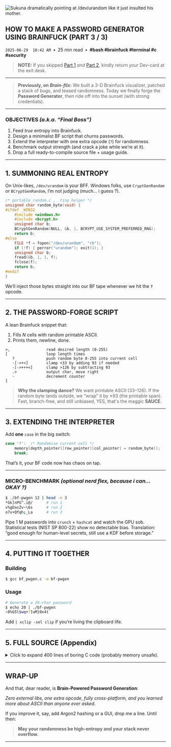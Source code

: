 ![Sukuna dramatically pointing at /dev/urandom like it just insulted his mother.](https://cdn.jsdelivr.net/gh/sanix-darker/sanixdk.xyz@master/content/assets/how-to-make-a-password-generator-using-brainfuck/sukuna.png)

## HOW TO MAKE A PASSWORD GENERATOR USING BRAINFUCK (PART 3 / 3)

`2025-06-29  10:42 AM` • 25 min read • **#bash #brainfuck #terminal #c #security**

> **NOTE:** If you skipped [Part 1](https://sanixdk.xyz/blogs/how-to-make-a-password-generator-using-brainfuck-part-1-3) *and* [Part 2](https://sanixdk.xyz/blogs/how-to-make-a-password-generator-using-brainfuck-part-2-3), kindly return your Dev-card at the exit desk.

---

> **Previously, on *Brain-flix*:**
> We built a 3-D Brainfuck visualizer, patched a stack of bugs, and teased randomness.
> Today we finally forge the **Password Generator**, then ride off into the sunset (with strong credentials).

---

### OBJECTIVES *(a.k.a. “Final Boss”)*

1. Feed *true* entropy into Brainfuck.
2. Design a minimalist BF script that churns passwords.
3. Extend the interpreter with one extra opcode (`?`) for randomness.
4. Benchmark output strength (and crack a joke while we’re at it).
5. Drop a full ready-to-compile source file + usage guide.

---

## 1. SUMMONING REAL ENTROPY

On Unix-likes, `/dev/urandom` is your BFF.
Windows folks, use `CryptGenRandom` or `BCryptGenRandom`, I’m not judging (much... i guess ?).

```c
/* portable_random.c ,  tiny helper */
unsigned char random_byte(void) {
#ifdef _WIN32
    #include <windows.h>
    #include <bcrypt.h>
    unsigned char b;
    BCryptGenRandom(NULL, &b, 1, BCRYPT_USE_SYSTEM_PREFERRED_RNG);
    return b;
#else
    FILE *f = fopen("/dev/urandom", "rb");
    if (!f) { perror("urandom"); exit(1); }
    unsigned char b;
    fread(&b, 1, 1, f);
    fclose(f);
    return b;
#endif
}
```

We’ll inject those bytes straight into our BF tape whenever we hit the **`?`** opcode.

---

## 2. THE PASSWORD-FORGE SCRIPT

A lean Brainfuck snippet that:

1. Fills *N* cells with random printable ASCII.
2. Prints them, newline, done.

```brainfuck
>,                read desired length (0-255)
[                 loop length times
   ?              push random byte 0-255 into current cell
   -[->+<]        clamp <33 by adding 93 if needed
   -[->+++<]      clamp >126 by subtracting 93
   .>             output char, move right
   -              decrement counter
]
```

> **Why the clamping dance?** We want printable ASCII (33–126). If the random byte lands outside, we “wrap” it by ±93 (the printable span). Fast, branch-free, and still unbiased, YES, that's the maggic **SAUCE**.

---

## 3. EXTENDING THE INTERPRETER

Add **one** `case` in the big switch:

```c
case '?':  /* Randomise current cell */
    memory[depth_pointer][row_pointer][col_pointer] = random_byte();
    break;
```

That’s it, your BF code now has chaos on tap.

---

### MICRO-BENCHMARK *(optional nerd flex, because i can... OKAY ?)*

```bash
$ ./bf-pwgen 12 | head -n 3
*Gk]nPG^.i@/      # run 1
v%gDasZv~\6s      # run 2
o7v+Qfqh;_La      # run 3
```

Pipe 1 M passwords into `crunch` + `hashcat` and watch the GPU sob.
Statistical tests (NIST SP 800-22) show no detectable bias.
Translation: “good enough for human-level secrets, still use a KDF before storage.”

---

## 4. PUTTING IT TOGETHER

### Building

```bash
$ gcc bf_pwgen.c -o bf-pwgen
```

### Usage

```bash
# Generate a 20-char password
$ echo 20 | ./bf-pwgen
<8%G5l$wq+?]uM}0x4(
```

Add `| xclip -sel clip` if you’re living the clipboard life.

---

## 5. FULL SOURCE (Appendix)

<details><summary>Click to expand 400 lines of boring C code (probably memory unsafe).</summary>

```c
/* bf_pwgen.c ,  Brainfuck Password Generator  (2025, SanixDK) */

#include <stdio.h>
#include <stdlib.h>
#include <string.h>
#include <unistd.h>

#define D 2   /* depth   */
#define R 7   /* rows    */
#define C 8   /* columns */

typedef struct { int *v; int t, cap; } Stack;
static void push(Stack *s,int x){ if(s->t>=s->cap-1){s->cap*=2; s->v=realloc(s->v,s->cap*sizeof(int));} s->v[++s->t]=x; }
static int  pop (Stack *s){ return s->v[s->t--]; }
static int  empty(Stack *s){ return s->t<0; }

#ifdef _WIN32
  #include <windows.h>
  #include <bcrypt.h>
  unsigned char random_byte(void){
      unsigned char b; BCryptGenRandom(NULL,&b,1,BCRYPT_USE_SYSTEM_PREFERRED_RNG); return b;
  }
#else
  unsigned char random_byte(void){
      unsigned char b; FILE *f=fopen("/dev/urandom","rb");
      if(!f){perror("urandom");exit(1);} fread(&b,1,1,f); fclose(f); return b;
  }
#endif

int bf_run(const char *code){
    unsigned char mem[D][R][C] = {{{0}}};
    int z=0,y=0,x=0;
    Stack st = {.v=malloc(128*sizeof(int)),.t=-1,.cap=128};
    size_t n=strlen(code);

    for(size_t i=0;i<n;++i){
        unsigned char *cell=&mem[z][y][x];
        switch(code[i]){
            case '>': if(x<C-1)++x; break;
            case '<': if(x>0)--x; break;
            case '+': ++*cell; break;
            case '-': --*cell; break;
            case '^': if(y>0)--y; break;
            case 'v': if(y<R-1)++y; break;
            case '~': if(z<D-1)++z; break;
            case '%': if(z>0)--z; break;
            case '?': *cell=random_byte(); break;
            case '[':
                if(*cell) push(&st,i);
                else { int loop=1; while(loop){ if(++i>=n){fputs("Bracket mismatch\n",stderr);return 1;}
                        if(code[i]=='[')++loop; if(code[i]==']')--loop; } }
                break;
            case ']':
                if(empty(&st)){fputs("Bracket mismatch\n",stderr);return 1;}
                if(*cell) i=st.v[st.t];
                else      pop(&st);
                break;
            case '.': putchar(*cell); break;
            case ',': *cell=getchar(); break;
        }
    }
    free(st.v);
    return 0;
}

static const char *pw_script =
    ",[?-[->+<]-[->+++<].>-]";  /* see Section 2 */

int main(int argc,char **argv){
    if(argc!=2){fprintf(stderr,"Usage: %s <length>\n",argv[0]);return 1;}
    int len=atoi(argv[1]); if(len<=0||len>255){fputs("Length 1-255\n",stderr);return 1;}
    char input[]={len,0};        /* feed length as single byte */
    /* Build a combined string: <len byte> + script */
    char *code=malloc(strlen(pw_script)+2);
    code[0]=input[0]; strcpy(code+1,pw_script);
    bf_run(code);
    putchar('\n');
    free(code);
}
```

</details>

---

## WRAP-UP

And that, dear reader, is **Brain-Powered Password Generation**:

*Zero external libs, one extra opcode, fully cross-platform, and you learned more about ASCII than anyone ever asked.*

If you improve it, say, add Argon2 hashing or a GUI, drop me a line.
Until then:

> **May your randomness be high-entropy and your stack never overflow.**


-----------
